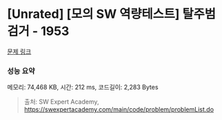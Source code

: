 # [Unrated] [모의 SW 역량테스트] 탈주범 검거 - 1953 

[문제 링크](https://swexpertacademy.com/main/code/problem/problemDetail.do?contestProbId=AV5PpLlKAQ4DFAUq) 

### 성능 요약

메모리: 74,468 KB, 시간: 212 ms, 코드길이: 2,283 Bytes



> 출처: SW Expert Academy, https://swexpertacademy.com/main/code/problem/problemList.do